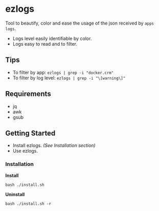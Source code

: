 # ezlogs
Tool to beautify, color and ease the usage of the json received by `apps logs`.

- Logs level easily identifiable by color.
- Logs easy to read and to filter.

## Tips
- To filter by app: `ezlogs | grep -i "docker.crm"`
- To filter by log level: `ezlogs | grep -i "\[warning\]"`

## Requirements
- jq
- awk
- gsub

## Getting Started
- Install ezlogs. *(See Installation section)*
- Use ezlogs.

### Installation
__Install__
```
bash ./install.sh
```

__Uninstall__
```
bash ./install.sh -r
```
